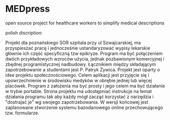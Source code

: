 # MEDpress
open source project for healthcare workers to simplify medical descriptions


polish discription:

Projekt dla poznańskiego SOR szpitala przy ul Szwajcarskiej, ma przyspieszać pracę i jednocześnie ustandaryzować wypisy lekarskie głównie ich część specyficzną tzw epikryze. Program ma być połączeniem dwóch przykładowych wzroców użycia, jednak pozbawionym komercyjnej i zbędnej programistycznej nadbudowy. Łącznikiem między składającym zapotrzebowanie a studentami jest P. Patryk Żywica. Projekt jest oparty o idee projektu społecznościowego. Celem aplikacji jest przyjęcie się i upowrzechnienie w środowisku medyków w obrębie jednej lub więcej placówek. Program z założenia ma być prosty i jego celem ma być działanie w trybie portable. Strona projektu ma udostępniać instrukcje na temat działania programu tak aby każdy mógł zacząć korzystać z narzędzia i "dostrajać je" wg swojego zapotrzebowania. W wersji końcowej jest zaplanowane stworzenie systemu bazodanowego online przechowującego tzw. formularze. 

